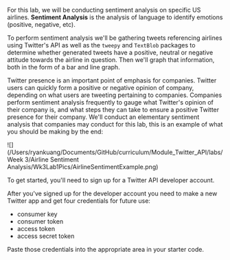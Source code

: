 <!--title={Introduction}-->

For this lab, we will be conducting sentiment analysis on specific US airlines. **Sentiment Analysis** is the analysis of language to identify emotions (positive, negative, etc). 

To perform sentiment analysis we'll be gathering tweets referencing airlines using Twitter's API as well as the `tweepy` and `TextBlob` packages to determine whether generated tweets have a positive, neutral or negative attitude towards the airline in question. Then we'll graph that information, both in the form of a bar and line graph.

Twitter presence is an important point of emphasis for companies. Twitter users can quickly form a positive or negative opinion of company, depending on what users are tweeting pertaining to companies. Companies perform sentiment analysis frequently to gauge what Twitter's opinion of their company is, and what steps they can take to ensure a positive Twitter presence for their company. We'll conduct an elementary sentiment analysis that companies may conduct for this lab, this is an example of what you should be making by the end:

![](/Users/ryankuang/Documents/GitHub/curriculum/Module_Twitter_API/labs/Week 3/Airline Sentiment Analysis/Wk3Lab1Pics/AirlineSentimentExample.png)

To get started, you'll need to sign up for a Twitter API developer account. 



After you've signed up for the developer account you need to make a new Twitter app and get four credentials for future use: 

* consumer key
* consumer token
* access token
* access secret token

Paste those credentials into the appropriate area in your starter code.